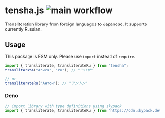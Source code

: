 # tensha.js ![main workflow](https://github.com/fabon-f/tensha.js/actions/workflows/main.yml/badge.svg)

Transliteration library from foreign languages to Japanese. It supports currently Russian.

## Usage

This package is ESM only. Please use `import` instead of `require`.

```js
import { transliterate, transliterateRu } from "tensha";
transliterate("Алиса", "ru"); // "アリサ"

// or
transliterateRu("Антон"); // "アントン"
```

### Deno

```ts
// import library with type definitions using skypack
import { transliterate, transliterateRu } from "https://cdn.skypack.dev/tensha@0.1.0?dts";
```

